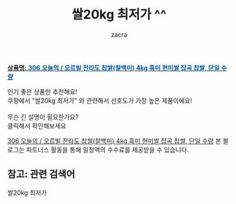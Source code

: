 ﻿---
layout: post
title:  "쌀20kg 최저가 ^^"
author: zacra
categories: [ 아이템 ]
tags: [쌀20kg 최저가]
image: https://static.coupangcdn.com/image/vendor_inventory/821d/c2d787aeffffc551f5b2e68216b053e2701f19d1de662cbe6783c7639d14.jpg 
description: "쿠팡에서 쌀20kg 최저가 관련 키워드로 가장 고객 선호도가 높은 제품이랍니다."
rating: 4.5
---

<a href="https://link.coupang.com/re/AFFSDP?lptag=AF8407795&pageKey=2019005827&itemId=3434710158&vendorItemId=71421208375&traceid=V0-153-d8249d4d5bc7e394"><b>상품명: <font color='#01579B'>306 오늘의 / 오르빌 전라도 찹쌀(찰백미) 4kg 흑미 현미쌀 잡곡 찹쌀, 단일 수량</font></b></a>

인기 좋은 상품만 추천해요!<br/>
쿠팡에서 "쌀20kg 최저가" 와 관련해서 선호도가 가장 높은 제품이에요!<br/><br/>
무슨 긴 설명이 필요한가요?  
클릭해서 확인해보세요


<a href="https://link.coupang.com/re/AFFSDP?lptag=AF8407795&pageKey=2019005827&itemId=3434710158&vendorItemId=71421208375&traceid=V0-153-d8249d4d5bc7e394">306 오늘의 / 오르빌 전라도 찹쌀(찰백미) 4kg 흑미 현미쌀 잡곡 찹쌀, 단일 수량</a>
본 블로그는 파트너스 활동을 통해 일정액의 수수료를 제공받을 수 있습니다.

## 참고: 관련 검색어    
쌀20kg 최저가